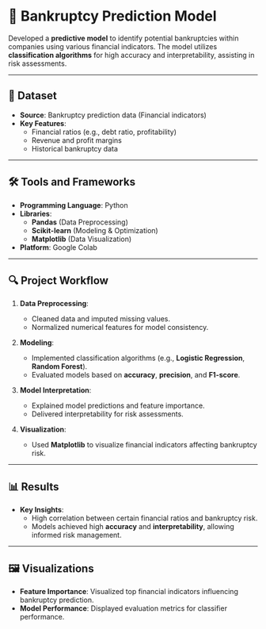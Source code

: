 # 🏦 Bankruptcy Prediction Model

Developed a **predictive model** to identify potential bankruptcies within companies using various financial indicators. The model utilizes **classification algorithms** for high accuracy and interpretability, assisting in risk assessments.

---

## 📂 Dataset
- **Source**: Bankruptcy prediction data (Financial indicators)
- **Key Features**:
  - Financial ratios (e.g., debt ratio, profitability)
  - Revenue and profit margins
  - Historical bankruptcy data 

---

## 🛠 Tools and Frameworks
- **Programming Language**: Python
- **Libraries**:
  - **Pandas** (Data Preprocessing)
  - **Scikit-learn** (Modeling & Optimization)
  - **Matplotlib** (Data Visualization)
- **Platform**: Google Colab

---

## 🔍 Project Workflow
1. **Data Preprocessing**:
   - Cleaned data and imputed missing values.
   - Normalized numerical features for model consistency.

2. **Modeling**:
   - Implemented classification algorithms (e.g., **Logistic Regression**, **Random Forest**).
   - Evaluated models based on **accuracy**, **precision**, and **F1-score**.
   
3. **Model Interpretation**:
   - Explained model predictions and feature importance.
   - Delivered interpretability for risk assessments.

4. **Visualization**:
   - Used **Matplotlib** to visualize financial indicators affecting bankruptcy risk.

---

## 📊 Results
- **Key Insights**:
  - High correlation between certain financial ratios and bankruptcy risk.
  - Models achieved high **accuracy** and **interpretability**, allowing informed risk management.

---

## 🖼 Visualizations
- **Feature Importance**: Visualized top financial indicators influencing bankruptcy prediction.
- **Model Performance**: Displayed evaluation metrics for classifier performance.
